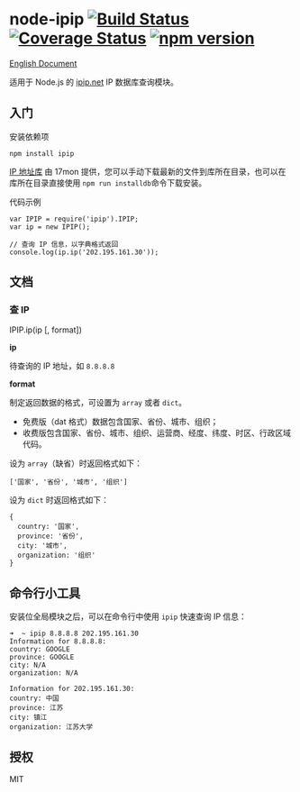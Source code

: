 # node-ipip [![Build Status](https://travis-ci.org/ChiChou/node-ipip.svg?branch=master)](https://travis-ci.org/ChiChou/node-ipip) [![Coverage Status](https://img.shields.io/coveralls/ChiChou/node-ipip.svg)](https://coveralls.io/r/ChiChou/node-ipip) [![npm version](https://badge.fury.io/js/ipip.svg)](http://badge.fury.io/js/ipip)

[English Document](README.en.md)

适用于 Node.js 的 [ipip.net](http://ipip.net) IP 数据库查询模块。

## 入门

安装依赖项

    npm install ipip

[IP 地址库](http://s.qdcdn.com/17mon/17monipdb.dat) 由 17mon 提供，您可以手动下载最新的文件到库所在目录，也可以在库所在目录直接使用 `npm run installdb`命令下载安装。

代码示例

    var IPIP = require('ipip').IPIP;
    var ip = new IPIP();
    
    // 查询 IP 信息，以字典格式返回
    console.log(ip.ip('202.195.161.30'));

## 文档

### 查 IP

IPIP.ip(ip [, format])

**ip**

待查询的 IP 地址，如 `8.8.8.8`

**format** 

制定返回数据的格式，可设置为 `array` 或者 `dict`。 

* 免费版（dat 格式）数据包含国家、省份、城市、组织；
* 收费版包含国家、省份、城市、组织、运营商、经度、纬度、时区、行政区域代码。

设为 `array`（缺省）时返回格式如下：
    
    ['国家', '省份', '城市', '组织']

设为 `dict` 时返回格式如下：

    {
      country: '国家',
      province: '省份',
      city: '城市',
      organization: '组织' 
    }

## 命令行小工具

安装位全局模块之后，可以在命令行中使用 `ipip` 快速查询 IP 信息：

    ➜  ~ ipip 8.8.8.8 202.195.161.30
    Information for 8.8.8.8:
    country: GOOGLE
    province: GOOGLE
    city: N/A
    organization: N/A
    
    Information for 202.195.161.30:
    country: 中国
    province: 江苏
    city: 镇江
    organization: 江苏大学

## 授权

MIT